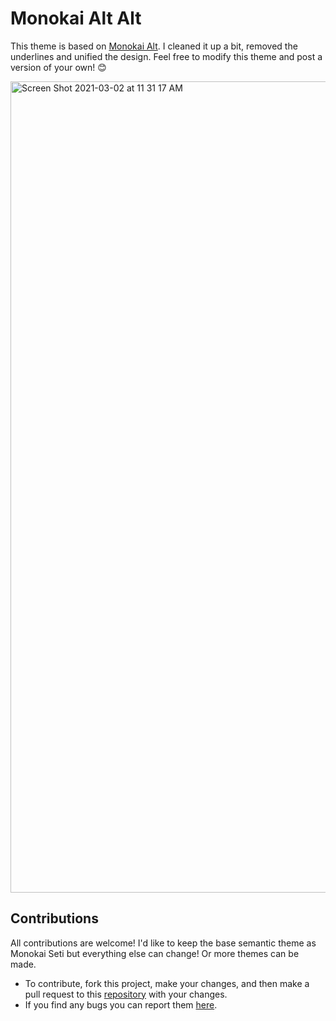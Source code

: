 # Monokai Alt Alt
This theme is based on [Monokai Alt](https://github.com/sarcadass/vscode-monokai-alt). I cleaned it up a bit, removed the underlines and unified the design. Feel free to modify this theme and post a version of your own! 😊

<img width="1298" alt="Screen Shot 2021-03-02 at 11 31 17 AM" src="https://user-images.githubusercontent.com/39813066/109696948-dec23d00-7b4a-11eb-96e6-806c216d3db8.png">

## Contributions
All contributions are welcome! I'd like to keep the base semantic theme as Monokai Seti but everything else can change! Or more themes can be made.
* To contribute, fork this project, make your changes, and then make a pull request to this [repository](https://github.com/tyirvine/monokai-alt-alt) with your changes.
* If you find any bugs you can report them [here](https://github.com/tyirvine/monokai-alt-alt/issues).

